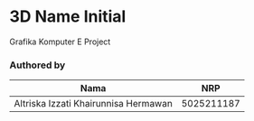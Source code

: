 # 3D Name Initial
Grafika Komputer E Project

### Authored by
|Nama|NRP|
| -- | -- |
|Altriska Izzati Khairunnisa Hermawan|5025211187|
